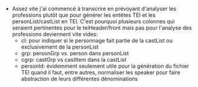 - Assez vite j'ai commencé à transcrire en prévoyant d'analyser les professions plutôt que pour générer les entêtes TEI et les personList/castList en TEI. C'est pourquoi plusieurs colonnes qui seraient pertinentes pour le teiHeader/front mais pas pour l'analyse des professions deviennent vite vides:
    - cl: pour indiquer si le personnage fait partie de la castList ou exclusivement de la personList
    - grp: personGrp vs. person dans personList
    - cgrp: castGrp vs castItem dans la castList
    - personId: évidemment seulement utile pour la génération du fichier TEI quand il faut, entre autres, normaliser les speaker pour faire abstraction de leurs différentes dénominations
